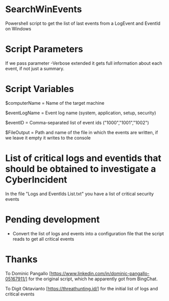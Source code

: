 # SearchWinEvents
Powershell script to get the list of last events from a LogEvent and EventId on Windows

# Script Parameters
If we pass parameter -Verbose extended it gets full information about each event, if not just a summary.

# Script Variables
$computerName = Name of the target machine

$eventLogName = Event log name (system, application, setup, security)

$eventID = Comma-separated list of event ids ("1000","1001","1002")

$FileOutput = Path and name of the file in which the events are written, if we leave it empty it writes to the console

# List of critical logs and eventids that should be obtained to investigate a CyberIncident
In the file "Logs and EventIds List.txt" you have a list of critical security events

# Pending development

- Convert the list of logs and events into a configuration file that the script reads to get all critical events

# Thanks

To Dominic Pangallo [https://www.linkedin.com/in/dominic-pangallo-05167911/] for the original script, which he apparently got from BingChat.

To Digit Oktavianto [https://threathunting.id/] for the initial list of logs and critical events
